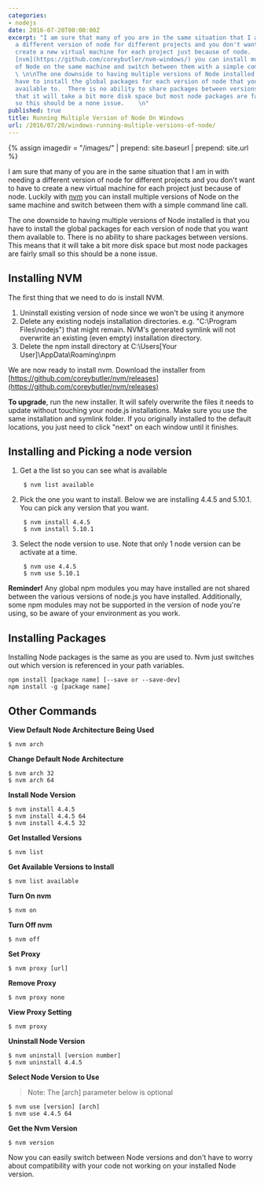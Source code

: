 ```yaml
---
categories:
- nodejs
date: 2016-07-20T00:00:00Z
excerpt: "I am sure that many of you are in the same situation that I am in with needing
  a different version of node for different projects and you don't want to have to
  create a new virtual machine for each project just because of node.  Luckily with
  [nvm](https://github.com/coreybutler/nvm-windows/) you can install multiple versions
  of Node on the same machine and switch between them with a simple command line call.
  \ \n\nThe one downside to having multiple versions of Node installed is that you
  have to install the global packages for each version of node that you want them
  available to.  There is no ability to share packages between versions.  This means
  that it will take a bit more disk space but most node packages are fairly small
  so this should be a none issue.    \n"
published: true
title: Running Multiple Version of Node On Windows
url: /2016/07/20/windows-running-multiple-versions-of-node/
---
```


{% assign imagedir = "/images/" | prepend: site.baseurl | prepend: site.url %}

I am sure that many of you are in the same situation that I am in with needing a different version of node for different projects and you don't want to have to create a new virtual machine for each project just because of node.  Luckily with [nvm](https://github.com/coreybutler/nvm-windows/) you can install multiple versions of Node on the same machine and switch between them with a simple command line call.  

The one downside to having multiple versions of Node installed is that you have to install the global packages for each version of node that you want them available to.  There is no ability to share packages between versions.  This means that it will take a bit more disk space but most node packages are fairly small so this should be a none issue.    

## Installing NVM

The first thing that we need to do is install NVM.    

1. Uninstall existing version of node since we won't be using it anymore
1. Delete any existing nodejs installation directories.  e.g. "C:\Program Files\nodejs") that might remain. NVM's generated symlink will not overwrite an existing (even empty) installation directory.
1. Delete the npm install directory at C:\Users\[Your User]\AppData\Roaming\npm

We are now ready to install nvm.  Download the installer from [https://github.com/coreybutler/nvm/releases](https://github.com/coreybutler/nvm/releases)

**To upgrade**, run the new installer. It will safely overwrite the files it needs to update without touching your node.js installations. Make sure you use the same installation and symlink folder. If you originally installed to the default locations, you just need to click "next" on each window until it finishes.

## Installing and Picking a node version

1. Get a the list so you can see what is available

        $ nvm list available
        
1. Pick the one you want to install.  Below we are installing 4.4.5 and 5.10.1.  You can pick any version that you want.

        $ nvm install 4.4.5
        $ nvm install 5.10.1
        
1. Select the node version to use.  Note that only 1 node version can be activate at a time.

        $ nvm use 4.4.5
        $ nvm use 5.10.1
        

**Reminder!** Any global npm modules you may have installed are not shared between the various versions of node.js you have installed. Additionally, some npm modules may not be supported in the version of node you're using, so be aware of your environment as you work.

## Installing Packages

Installing Node packages is the same as you are used to.  Nvm just switches out which version is referenced in your path variables.  

```
npm install [package name] [--save or --save-dev]
npm install -g [package name]
```

## Other Commands

**View Default Node Architecture Being Used**                     
  
    $ nvm arch
    
**Change Default Node Architecture**
    
    $ nvm arch 32
    $ nvm arch 64
    
**Install Node Version**

    $ nvm install 4.4.5
    $ nvm install 4.4.5 64
    $ nvm install 4.4.5 32
    
**Get Installed Versions**

    $ nvm list
    
**Get Available Versions to Install**
    
    $ nvm list available

**Turn On nvm**

    $ nvm on
    
**Turn Off nvm**

    $ nvm off

**Set Proxy**

    $ nvm proxy [url]

**Remove Proxy**

    $ nvm proxy none
    
**View Proxy Setting**

    $ nvm proxy
                
**Uninstall Node Version**

    $ nvm uninstall [version number]
    $ nvm uninstall 4.4.5
                    
**Select Node Version to Use**

>Note: The [arch] parameter below is optional

    $ nvm use [version] [arch]
    $ nvm use 4.4.5 64
    
 

**Get the Nvm Version**

    $ nvm version
        

Now you can easily switch between Node versions and don't have to worry about compatibility with your code not working on your installed Node version.   